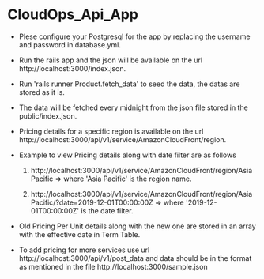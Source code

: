 # CloudOps_Api_App

* Plese configure your Postgresql for the app by replacing the username and password in database.yml.

* Run the rails app and the json will be available on the url http://localhost:3000/index.json.

* Run 'rails runner Product.fetch_data' to seed the data, the datas are stored as it is.

* The data will be fetched every midnight from the json file stored in the public/index.json.

* Pricing details for a specific region is available on the url http://localhost:3000/api/v1/service/AmazonCloudFront/region.

* Example to view Pricing details along with date filter are as follows

    1) http://localhost:3000/api/v1/service/AmazonCloudFront/region/Asia Pacific => where 'Asia Pacific' is the region name.

    2) http://localhost:3000/api/v1/service/AmazonCloudFront/region/Asia Pacific/?date=2019-12-01T00:00:00Z => where '2019-12-01T00:00:00Z' is the date filter.

* Old Pricing Per Unit details along with the new one are stored in an array with the effective date in Term Table.

* To add pricing for more services use url http://localhost:3000/api/v1/post_data and data should be in the format as mentioned in the file http://localhost:3000/sample.json